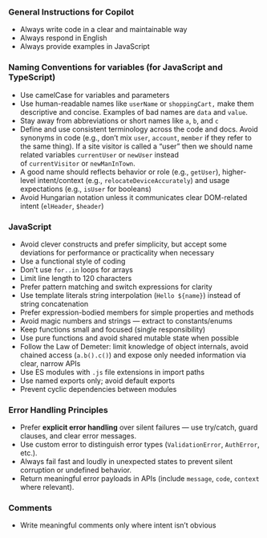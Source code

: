 ### General Instructions for Copilot

- Always write code in a clear and maintainable way
- Always respond in English
- Always provide examples in JavaScript

### Naming Conventions for variables (for JavaScript and TypeScript)

- Use camelCase for variables and parameters
- Use human-readable names like `userName` or `shoppingCart,` make them descriptive and concise. Examples of bad names are `data` and `value`.
- Stay away from abbreviations or short names like `a`, `b`, and `c`
- Define and use consistent terminology across the code and docs. Avoid synonyms in code (e.g., don’t mix `user`, `account`, `member` if they refer to the same thing). If a site visitor is called a “user” then we should name related variables `currentUser` or `newUser` instead of `currentVisitor` or `newManInTown`.
- A good name should reflects behavior or role (e.g., `getUser`), higher-level intent/context (e.g., `relocateDeviceAccurately`) and usage expectations (e.g., `isUser` for booleans)
- Avoid Hungarian notation unless it communicates clear DOM-related intent (`elHeader`, `$header`)

### JavaScript

- Avoid clever constructs and prefer simplicity, but accept some deviations for performance or practicality when necessary
- Use a functional style of coding
- Don’t use `for..in` loops for arrays
- Limit line length to 120 characters
- Prefer pattern matching and switch expressions for clarity
- Use template literals string interpolation (`Hello ${name}`) instead of string concatenation
- Prefer expression-bodied members for simple properties and methods
- Avoid magic numbers and strings — extract to constants/enums
- Keep functions small and focused (single responsibility)
- Use pure functions and avoid shared mutable state when possible
- Follow the Law of Demeter: limit knowledge of object internals, avoid chained access (`a.b().c()`) and expose only needed information via clear, narrow APIs
- Use ES modules with `.js` file extensions in import paths
- Use named exports only; avoid default exports
- Prevent cyclic dependencies between modules

### Error Handling Principles

- Prefer **explicit error handling** over silent failures — use try/catch, guard clauses, and clear error messages.
- Use custom error to distinguish error types (`ValidationError`, `AuthError`, etc.).
- Always fail fast and loudly in unexpected states to prevent silent corruption or undefined behavior.
- Return meaningful error payloads in APIs (include `message`, `code`, `context` where relevant).

### Comments

- Write meaningful comments only where intent isn’t obvious
